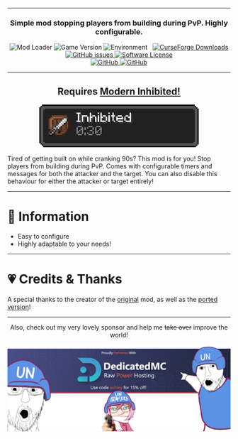 <div style="text-align: center;">

___

### Simple mod stopping players from building during PvP. Highly configurable.

<img alt="Mod Loader" src="https://img.shields.io/badge/mod_loader-forge-ffe8e9?style=for-the-badge&labelColor=ffced2">
<img alt="Game Version" src="https://img.shields.io/badge/game_version-1.19.2-ffe8e9?style=for-the-badge&labelColor=ffced2">
<img alt="Environment" src="https://img.shields.io/badge/environment-client | server-ffe8e9?style=for-the-badge&labelColor=ffced2">
&nbsp;
<a href="https://www.curseforge.com/minecraft/mc-mods/no-more-fortnite" rel="nofollow">
    <img alt="CurseForge Downloads" src="https://img.shields.io/curseforge/dt/906592?style=for-the-badge&logo=curseforge&labelColor=ffceea&color=ffe8f5">
</a>
<a href="https://github.com/kawaiicakes/NoFortnite/blob/main/LICENSE" rel="nofollow">
    <img alt="GitHub issues" src="https://img.shields.io/github/issues/kawaiicakes/NoFortnite?style=for-the-badge&logo=github&labelColor=ffceea&color=ffe8f5&link=https%3A%2F%2Fgithub.com%2Fkawaiicakes%2FNoFortnite">
</a>
<a href="https://www.curseforge.com/minecraft/mc-mods/no-more-fortnite" rel="nofollow">
    <img alt="Software License" src="https://img.shields.io/badge/license-MIT-ffe8f5?style=for-the-badge&labelColor=ffceea">
</a>
<br>
<a href="https://github.com/kawaiicakes" rel="nofollow">
    <img alt="GitHub" src="https://img.shields.io/badge/-github-fee8ff?style=for-the-badge&logo=github&labelColor=fcceff">
</a>
<a href="https://www.youtube.com/watch?v=dQw4w9WgXcQ" rel="nofollow">
    <img alt="GitHub" src="https://img.shields.io/badge/-discord-fee8ff?style=for-the-badge&logo=discord&labelColor=fcceff">
</a>

___

## Requires [Modern Inhibited!](https://www.curseforge.com/minecraft/mc-mods/modern-inhibited)
<a href="https://modrinth.com/mod/inhibited" rel="nofollow">
    <img alt="Modern Inhibited" src="https://raw.githubusercontent.com/ACGaming/Inhibited/master/effect_inv.png">
</a>

</div>

<p>Tired of getting built on while cranking 90s? This mod is for you! Stop players from building during PvP.
Comes with configurable timers and messages for both the attacker and the target. You can also disable this behaviour
for either the attacker or target entirely!</p>

---

# 📖 Information

- Easy to configure
- Highly adaptable to your needs!

___

# 💗 Credits & Thanks

A special thanks to the creator of the [original](https://modrinth.com/mod/inhibited) mod, as well as the [ported version](https://www.curseforge.com/minecraft/mc-mods/modern-inhibited)!

___

<div style="text-align: center;">Also, check out my very lovely sponsor and help me <s>take over</s> improve the world!</div>

[![Sponsor!](https://raw.githubusercontent.com/kawaiicakes/kawaiicakes.github.io/main/dedimcashley.png 'Sponsor!')](https://dedimc.promo/ashley)